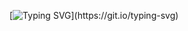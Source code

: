 [![Typing SVG](https://readme-typing-svg.demolab.com/?lines=Estudando+para+me+tornar+uma+desenvolvedora+Full+Stack!)](https://git.io/typing-svg)
